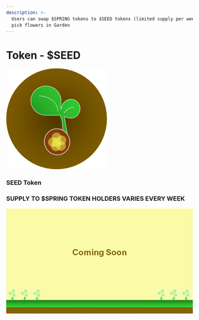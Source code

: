 ```yaml
---
description: >-
  Users can swap $SPRING tokens to $SEED tokens (limited supply per week) to
  pick flowers in Garden
---
```


# Token - $SEED

![$SEED](.gitbook/assets/image%20%2817%29.png)

### SEED Token

### SUPPLY TO $SPRING TOKEN HOLDERS VARIES EVERY WEEK

![](.gitbook/assets/image%20%2811%29.png)

